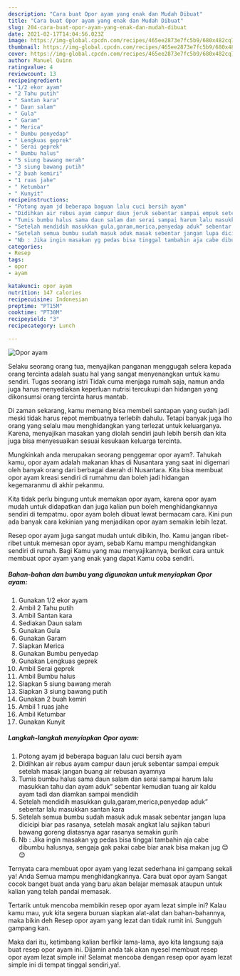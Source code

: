 ```yaml
---
description: "Cara buat Opor ayam yang enak dan Mudah Dibuat"
title: "Cara buat Opor ayam yang enak dan Mudah Dibuat"
slug: 204-cara-buat-opor-ayam-yang-enak-dan-mudah-dibuat
date: 2021-02-17T14:04:56.023Z
image: https://img-global.cpcdn.com/recipes/465ee2873e7fc5b9/680x482cq70/opor-ayam-foto-resep-utama.jpg
thumbnail: https://img-global.cpcdn.com/recipes/465ee2873e7fc5b9/680x482cq70/opor-ayam-foto-resep-utama.jpg
cover: https://img-global.cpcdn.com/recipes/465ee2873e7fc5b9/680x482cq70/opor-ayam-foto-resep-utama.jpg
author: Manuel Quinn
ratingvalue: 4
reviewcount: 13
recipeingredient:
- "1/2 ekor ayam"
- "2 Tahu putih"
- " Santan kara"
- " Daun salam"
- " Gula"
- " Garam"
- " Merica"
- " Bumbu penyedap"
- " Lengkuas geprek"
- " Serai geprek"
- " Bumbu halus"
- "5 siung bawang merah"
- "3 siung bawang putih"
- "2 buah kemiri"
- "1 ruas jahe"
- " Ketumbar"
- " Kunyit"
recipeinstructions:
- "Potong ayam jd beberapa baguan lalu cuci bersih ayam"
- "Didihkan air rebus ayam campur daun jeruk sebentar sampai empuk setelah masak jangan buang air rebusan ayamnya"
- "Tumis bumbu halus sama daun salam dan serai sampai harum lalu masukkan tahu dan ayam aduk” sebentar kemudian tuang air kaldu ayam tadi dan diamkan sampai mendidih"
- "Setelah mendidih masukkan gula,garam,merica,penyedap aduk” sebentar lalu masukkan santan kara"
- "Setelah semua bumbu sudah masuk aduk masak sebentar jangan lupa dicicipi biar pas rasanya, setelah masak angkat lalu sajikan taburi bawang goreng diatasnya agar rasanya semakin gurih"
- "Nb : Jika ingin masakan yg pedas bisa tinggal tambahin aja cabe dibumbu halusnya, sengaja gak pakai cabe biar anak bisa makan jug 😊😊"
categories:
- Resep
tags:
- opor
- ayam

katakunci: opor ayam 
nutrition: 147 calories
recipecuisine: Indonesian
preptime: "PT15M"
cooktime: "PT30M"
recipeyield: "3"
recipecategory: Lunch

---
```



![Opor ayam](https://img-global.cpcdn.com/recipes/465ee2873e7fc5b9/680x482cq70/opor-ayam-foto-resep-utama.jpg)

Selaku seorang orang tua, menyajikan panganan menggugah selera kepada orang tercinta adalah suatu hal yang sangat menyenangkan untuk kamu sendiri. Tugas seorang istri Tidak cuma menjaga rumah saja, namun anda juga harus menyediakan keperluan nutrisi tercukupi dan hidangan yang dikonsumsi orang tercinta harus mantab.

Di zaman  sekarang, kamu memang bisa membeli santapan yang sudah jadi meski tidak harus repot membuatnya terlebih dahulu. Tetapi banyak juga lho orang yang selalu mau menghidangkan yang terlezat untuk keluarganya. Karena, menyajikan masakan yang diolah sendiri jauh lebih bersih dan kita juga bisa menyesuaikan sesuai kesukaan keluarga tercinta. 



Mungkinkah anda merupakan seorang penggemar opor ayam?. Tahukah kamu, opor ayam adalah makanan khas di Nusantara yang saat ini digemari oleh banyak orang dari berbagai daerah di Nusantara. Kita bisa membuat opor ayam kreasi sendiri di rumahmu dan boleh jadi hidangan kegemaranmu di akhir pekanmu.

Kita tidak perlu bingung untuk memakan opor ayam, karena opor ayam mudah untuk didapatkan dan juga kalian pun boleh menghidangkannya sendiri di tempatmu. opor ayam boleh dibuat lewat bermacam cara. Kini pun ada banyak cara kekinian yang menjadikan opor ayam semakin lebih lezat.

Resep opor ayam juga sangat mudah untuk dibikin, lho. Kamu jangan ribet-ribet untuk memesan opor ayam, sebab Kamu mampu menghidangkan sendiri di rumah. Bagi Kamu yang mau menyajikannya, berikut cara untuk membuat opor ayam yang enak yang dapat Kamu coba sendiri.

<!--inarticleads1-->

##### Bahan-bahan dan bumbu yang digunakan untuk menyiapkan Opor ayam:

1. Gunakan 1/2 ekor ayam
1. Ambil 2 Tahu putih
1. Ambil  Santan kara
1. Sediakan  Daun salam
1. Gunakan  Gula
1. Gunakan  Garam
1. Siapkan  Merica
1. Gunakan  Bumbu penyedap
1. Gunakan  Lengkuas geprek
1. Ambil  Serai geprek
1. Ambil  Bumbu halus
1. Siapkan 5 siung bawang merah
1. Siapkan 3 siung bawang putih
1. Gunakan 2 buah kemiri
1. Ambil 1 ruas jahe
1. Ambil  Ketumbar
1. Gunakan  Kunyit




<!--inarticleads2-->

##### Langkah-langkah menyiapkan Opor ayam:

1. Potong ayam jd beberapa baguan lalu cuci bersih ayam
1. Didihkan air rebus ayam campur daun jeruk sebentar sampai empuk setelah masak jangan buang air rebusan ayamnya
1. Tumis bumbu halus sama daun salam dan serai sampai harum lalu masukkan tahu dan ayam aduk” sebentar kemudian tuang air kaldu ayam tadi dan diamkan sampai mendidih
1. Setelah mendidih masukkan gula,garam,merica,penyedap aduk” sebentar lalu masukkan santan kara
1. Setelah semua bumbu sudah masuk aduk masak sebentar jangan lupa dicicipi biar pas rasanya, setelah masak angkat lalu sajikan taburi bawang goreng diatasnya agar rasanya semakin gurih
1. Nb : Jika ingin masakan yg pedas bisa tinggal tambahin aja cabe dibumbu halusnya, sengaja gak pakai cabe biar anak bisa makan jug 😊😊




Ternyata cara membuat opor ayam yang lezat sederhana ini gampang sekali ya! Anda Semua mampu menghidangkannya. Cara buat opor ayam Sangat cocok banget buat anda yang baru akan belajar memasak ataupun untuk kalian yang telah pandai memasak.

Tertarik untuk mencoba membikin resep opor ayam lezat simple ini? Kalau kamu mau, yuk kita segera buruan siapkan alat-alat dan bahan-bahannya, maka bikin deh Resep opor ayam yang lezat dan tidak rumit ini. Sungguh gampang kan. 

Maka dari itu, ketimbang kalian berfikir lama-lama, ayo kita langsung saja buat resep opor ayam ini. Dijamin anda tak akan nyesel membuat resep opor ayam lezat simple ini! Selamat mencoba dengan resep opor ayam lezat simple ini di tempat tinggal sendiri,ya!.

